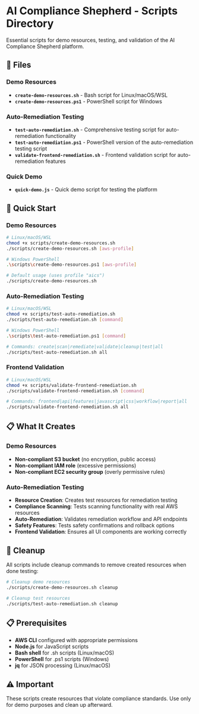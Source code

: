 # AI Compliance Shepherd - Scripts Directory

Essential scripts for demo resources, testing, and validation of the AI Compliance Shepherd platform.

## 📁 Files

### Demo Resources
- **`create-demo-resources.sh`** - Bash script for Linux/macOS/WSL
- **`create-demo-resources.ps1`** - PowerShell script for Windows

### Auto-Remediation Testing
- **`test-auto-remediation.sh`** - Comprehensive testing script for auto-remediation functionality
- **`test-auto-remediation.ps1`** - PowerShell version of the auto-remediation testing script
- **`validate-frontend-remediation.sh`** - Frontend validation script for auto-remediation features

### Quick Demo
- **`quick-demo.js`** - Quick demo script for testing the platform

## 🚀 Quick Start

### Demo Resources
```bash
# Linux/macOS/WSL
chmod +x scripts/create-demo-resources.sh
./scripts/create-demo-resources.sh [aws-profile]

# Windows PowerShell
.\scripts\create-demo-resources.ps1 [aws-profile]

# Default usage (uses profile "aics")
./scripts/create-demo-resources.sh
```

### Auto-Remediation Testing
```bash
# Linux/macOS/WSL
chmod +x scripts/test-auto-remediation.sh
./scripts/test-auto-remediation.sh [command]

# Windows PowerShell
.\scripts\test-auto-remediation.ps1 [command]

# Commands: create|scan|remediate|validate|cleanup|test|all
./scripts/test-auto-remediation.sh all
```

### Frontend Validation
```bash
# Linux/macOS/WSL
chmod +x scripts/validate-frontend-remediation.sh
./scripts/validate-frontend-remediation.sh [command]

# Commands: frontend|api|features|javascript|css|workflow|report|all
./scripts/validate-frontend-remediation.sh all
```

## 📋 What It Creates

### Demo Resources
- **Non-compliant S3 bucket** (no encryption, public access)
- **Non-compliant IAM role** (excessive permissions)
- **Non-compliant EC2 security group** (overly permissive rules)

### Auto-Remediation Testing
- **Resource Creation**: Creates test resources for remediation testing
- **Compliance Scanning**: Tests scanning functionality with real AWS resources
- **Auto-Remediation**: Validates remediation workflow and API endpoints
- **Safety Features**: Tests safety confirmations and rollback options
- **Frontend Validation**: Ensures all UI components are working correctly

## 🧹 Cleanup

All scripts include cleanup commands to remove created resources when done testing:

```bash
# Cleanup demo resources
./scripts/create-demo-resources.sh cleanup

# Cleanup test resources
./scripts/test-auto-remediation.sh cleanup
```

## 📋 Prerequisites

- **AWS CLI** configured with appropriate permissions
- **Node.js** for JavaScript scripts
- **Bash shell** for .sh scripts (Linux/macOS)
- **PowerShell** for .ps1 scripts (Windows)
- **jq** for JSON processing (Linux/macOS)

## ⚠️ Important

These scripts create resources that violate compliance standards. Use only for demo purposes and clean up afterward.